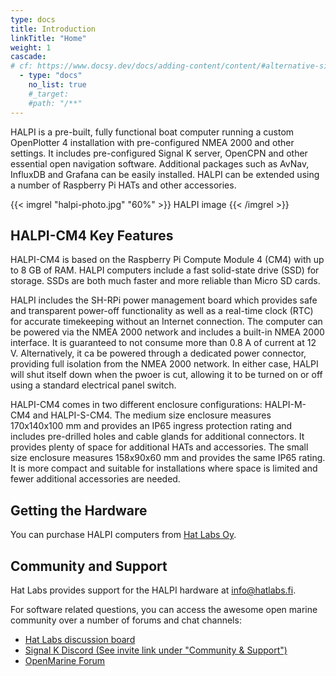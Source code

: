 ```yaml
---
type: docs
title: Introduction
linkTitle: "Home"
weight: 1
cascade:
# cf: https://www.docsy.dev/docs/adding-content/content/#alternative-site-structure
  - type: "docs"
    no_list: true
    #_target:
    #path: "/**"
---
```


HALPI is a pre-built, fully functional boat computer running a custom OpenPlotter 4 installation with pre-configured NMEA 2000 and other settings. It includes pre-configured Signal K server, OpenCPN and other essential open navigation software. Additional packages such as AvNav, InfluxDB and Grafana can be easily installed. HALPI can be extended using a number of Raspberry Pi HATs and other accessories.

{{< imgrel "halpi-photo.jpg" "60%" >}}
HALPI image
{{< /imgrel >}}

## HALPI-CM4 Key Features

HALPI-CM4 is based on the Raspberry Pi Compute Module 4 (CM4) with up to 8 GB of RAM.
HALPI computers include a fast solid-state drive (SSD) for storage.
SSDs are both much faster and more reliable than Micro SD cards.

HALPI includes the SH-RPi power management board which provides safe and transparent power-off functionality as well as a real-time clock (RTC) for accurate timekeeping without an Internet connection.
The computer can be powered via the NMEA 2000 network and includes a built-in NMEA 2000 interface.
It is guaranteed to not consume more than 0.8 A of current at 12 V.
Alternatively, it ca be powered through a dedicated power connector, providing full isolation from the NMEA 2000 network.
In either case, HALPI will shut itself down when the pwoer is cut, allowing it to be turned on or off using a standard electrical panel switch.

HALPI-CM4 comes in two different enclosure configurations: HALPI-M-CM4 and HALPI-S-CM4.
The medium size enclosure measures 170x140x100 mm and provides an IP65 ingress protection rating and includes pre-drilled holes and cable glands for additional connectors.
It provides plenty of space for additional HATs and accessories.
The small size enclosure measures 158x90x60 mm and provides the same IP65 rating.
It is more compact and suitable for installations where space is limited and fewer additional accessories are needed.

## Getting the Hardware

You can purchase HALPI computers from [Hat Labs Oy](https://shop.hatlabs.fi).


## Community and Support

Hat Labs provides support for the HALPI hardware at [info@hatlabs.fi](mailto:info@hatlabs.fi).

For software related questions, you can access the awesome open marine community over a number of forums and chat channels:

- [Hat Labs discussion board](https://github.com/hatlabs/discussions/discussions)
- [Signal K Discord (See invite link under "Community & Support")](https://signalk.org/)
- [OpenMarine Forum](https://forum.openmarine.net/)
